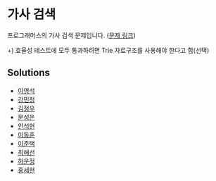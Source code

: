 # 가사 검색

프로그래머스의 가사 검색 문제입니다. ([문제 링크](https://programmers.co.kr/learn/courses/30/lessons/60060))

+) 효율성 테스트에 모두 통과하려면 Trie 자료구조를 사용해야 한다고 함(선택)

## Solutions
- [이영석](./이영석.py)
- [강민정](./강민정.py)
- [김정우](./김정우.py)
- [문성은](./문성은.py)
- [안석현](./안석현.py)
- [이동훈](./이동훈.py)
- [이준택](./이준택.py)
- [최해선](./최해선.py)
- [허운정](./허운정.py)
- [홍세현](./홍세현.py)
